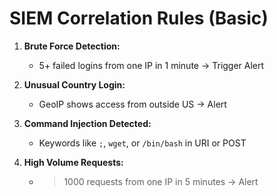 # SIEM Correlation Rules (Basic)

1. **Brute Force Detection:**
   - 5+ failed logins from one IP in 1 minute → Trigger Alert

2. **Unusual Country Login:**
   - GeoIP shows access from outside US → Alert

3. **Command Injection Detected:**
   - Keywords like `;`, `wget`, or `/bin/bash` in URI or POST

4. **High Volume Requests:**
   - >1000 requests from one IP in 5 minutes → Alert
